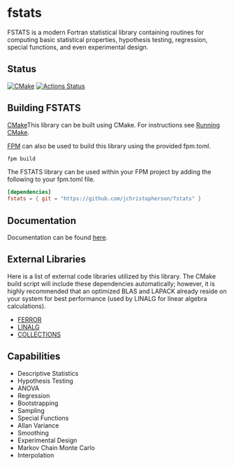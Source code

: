 # fstats
FSTATS is a modern Fortran statistical library containing routines for computing basic statistical properties, hypothesis testing, regression, special functions, and even experimental design.

## Status
[![CMake](https://github.com/jchristopherson/fstats/actions/workflows/cmake.yml/badge.svg)](https://github.com/jchristopherson/fstats/actions/workflows/cmake.yml)
[![Actions Status](https://github.com/jchristopherson/fstats/workflows/fpm/badge.svg)](https://github.com/jchristopherson/fstats/actions)

## Building FSTATS
[CMake](https://cmake.org/)This library can be built using CMake.  For instructions see [Running CMake](https://cmake.org/runningcmake/).

[FPM](https://github.com/fortran-lang/fpm) can also be used to build this library using the provided fpm.toml.
```txt
fpm build
```
The FSTATS library can be used within your FPM project by adding the following to your fpm.toml file.
```toml
[dependencies]
fstats = { git = "https://github.com/jchristopherson/fstats" }
```

## Documentation
Documentation can be found [here](https://jchristopherson.github.io/fstats/).

## External Libraries
Here is a list of external code libraries utilized by this library.  The CMake build script will include these dependencies automatically; however, it is highly recommended that an optimized BLAS and LAPACK already reside on your system for best performance (used by LINALG for linear algebra calculations).
- [FERROR](https://github.com/jchristopherson/ferror)
- [LINALG](https://github.com/jchristopherson/linalg)
- [COLLECTIONS](https://github.com/jchristopherson/collections)

## Capabilities
- Descriptive Statistics
- Hypothesis Testing
- ANOVA
- Regression
- Bootstrapping
- Sampling
- Special Functions
- Allan Variance
- Smoothing
- Experimental Design
- Markov Chain Monte Carlo
- Interpolation
